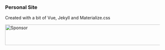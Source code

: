 ### Personal Site

Created with a bit of Vue, Jekyll and Materialize.css


<a target='_blank' rel='nofollow' href='https://app.codesponsor.io/link/mLuKMZPxJKcKjCaCYB6He5sJ/zorexsalvo/zorexsalvo.github.io'>
  <img alt='Sponsor' width='888' height='68' src='https://app.codesponsor.io/embed/mLuKMZPxJKcKjCaCYB6He5sJ/zorexsalvo/zorexsalvo.github.io.svg' />
</a>
